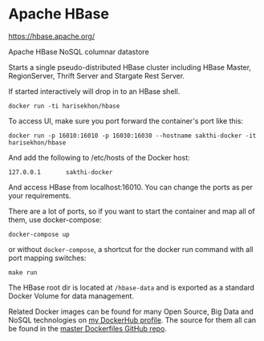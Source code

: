 Apache HBase
============

https://hbase.apache.org/

Apache HBase NoSQL columnar datastore

Starts a single pseudo-distributed HBase cluster including HBase Master, RegionServer, Thrift Server and Stargate Rest Server.

If started interactively will drop in to an HBase shell.

```
docker run -ti harisekhon/hbase
```
To access UI, make sure you port forward the container's port like this:
```
docker run -p 16010:16010 -p 16030:16030 --hostname sakthi-docker -it harisekhon/hbase
```
And add the following to /etc/hosts of the Docker host:
```
127.0.0.1       sakthi-docker
```
And access HBase from localhost:16010. You can change the ports as per your requirements.

There are a lot of ports, so if you want to start the container and map all of them, use docker-compose:

```
docker-compose up
```

or without `docker-compose`, a shortcut for the docker run command with all port mapping switches:

```
make run
```

The HBase root dir is located at `/hbase-data` and is exported as a standard Docker Volume for data management.

Related Docker images can be found for many Open Source, Big Data and NoSQL technologies on [my DockerHub profile](https://hub.docker.com/r/harisekhon). The source for them all can be found in the [master Dockerfiles GitHub repo](https://github.com/HariSekhon/Dockerfiles/).
